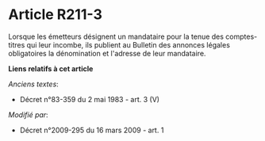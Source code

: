 # Article R211-3

Lorsque les émetteurs désignent un mandataire pour la tenue des comptes-titres qui leur incombe, ils publient au Bulletin des
annonces légales obligatoires la dénomination et l'adresse de leur mandataire.

**Liens relatifs à cet article**

_Anciens textes_:

  - Décret n°83-359 du 2 mai 1983 - art. 3 (V)

_Modifié par_:

  - Décret n°2009-295 du 16 mars 2009 - art. 1
